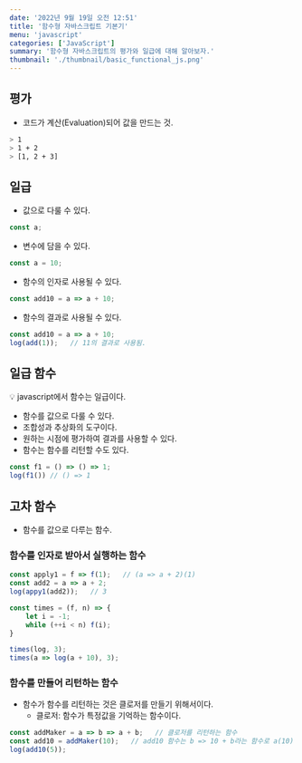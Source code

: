 ```yaml
---
date: '2022년 9월 19일 오전 12:51'
title: '함수형 자바스크립트 기본기'
menu: 'javascript'
categories: ['JavaScript']
summary: '함수형 자바스크립트의 평가와 일급에 대해 알아보자.'
thumbnail: './thumbnail/basic_functional_js.png'
---
```

## 평가
- 코드가 계산(Evaluation)되어 값을 만드는 것.

```bash
> 1
> 1 + 2
> [1, 2 + 3]
```

## 일급

- 값으로 다룰 수 있다.

```jsx
const a;
```

- 변수에 담을 수 있다.

```jsx
const a = 10;
```

- 함수의 인자로 사용될 수 있다.

```jsx
const add10 = a => a + 10;
```

- 함수의 결과로 사용될 수 있다.

```jsx
const add10 = a => a + 10;
log(add(1));   // 11의 결과로 사용됨.
```

 

## 일급 함수

<aside>
💡 javascript에서 함수는 일급이다.

</aside>

- 함수를 값으로 다룰 수 있다.
- 조합성과 추상화의 도구이다.
- 원하는 시점에 평가하여 결과를 사용할 수 있다.
- 함수는 함수를 리턴할 수도 있다.

```jsx
const f1 = () => () => 1;
log(f1()) // () => 1
```

## 고차 함수

- 함수를 값으로 다루는 함수.

### 함수를 인자로 받아서 실행하는 함수

```jsx
const apply1 = f => f(1);   // (a => a + 2)(1)
const add2 = a => a + 2;
log(appy1(add2));   // 3
```

```jsx
const times = (f, n) => {
	let i = -1;
	while (++i < n) f(i);
}

times(log, 3);
times(a => log(a + 10), 3);
```

### 함수를 만들어 리턴하는 함수

- 함수가 함수를 리턴하는 것은 클로저를 만들기 위해서이다.
    - 클로저: 함수가 특정값을 기억하는 함수이다.

```jsx
const addMaker = a => b => a + b;   // 클로저를 리턴하는 함수
const add10 = addMaker(10);   // add10 함수는 b => 10 + b라는 함수로 a(10)을 기억함
log(add10(5));
```
